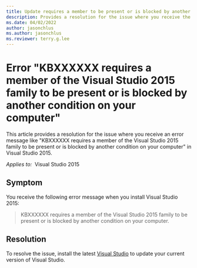 ```yaml
---
title: Update requires a member to be present or is blocked by another condition
description: Provides a resolution for the issue where you receive the error "KBXXXXXX requires a member of the Visual Studio 2015 family to be present or is blocked by another condition on your computer".
ms.date: 04/02/2022
author: jasonchlus
ms.author: jasonchlus
ms.reviewer: terry.g.lee
---
```

# Error "KBXXXXXX requires a member of the Visual Studio 2015 family to be present or is blocked by another condition on your computer"

This article provides a resolution for the issue where you receive an error message like "KBXXXXXX requires a member of the Visual Studio 2015 family to be present or is blocked by another condition on your computer" in Visual Studio 2015.

_Applies to:_&nbsp; Visual Studio 2015

## Symptom

You receive the following error message when you install Visual Studio 2015:

> KBXXXXXX requires a member of the Visual Studio 2015 family to be present or is blocked by another condition on your computer.

## Resolution

To resolve the issue, install the latest [Visual Studio](https://visualstudio.microsoft.com/downloads/) to update your current version of Visual Studio.
